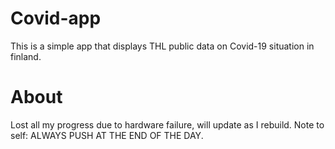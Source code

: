 # Covid-app

This is a simple app that displays THL public data on Covid-19 situation in finland.

# About

Lost all my progress due to hardware failure, will update as I rebuild.
Note to self: ALWAYS PUSH AT THE END OF THE DAY.
